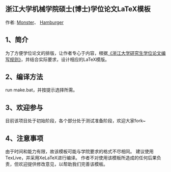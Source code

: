 ## 浙江大学机械学院硕士(博士)学位论文LaTeX模板
作者: 
[Monster](http://github.com/diufanshu)、
[Hamburger](http://github.com/githamburger)
## 1、简介

为了方便学位论文的排版，让作者专心于内容，根据[《浙江大学研究生学位论文编写规则》](http://grs.zju.edu.cn/UserFiles/File/xkjsc/xwglb/wenjian/%E6%B5%99%E6%B1%9F%E5%A4%A7%E5%AD%A6%E7%A0%94%E7%A9%B6%E7%94%9F%E5%AD%A6%E4%BD%8D%E8%AE%BA%E6%96%87%E7%BC%96%E5%86%99%E8%A7%84%E5%88%99.doc)，并结合实际要求，设计相应的LaTeX模版。

## 2、编译方法

run make.bat，并按提示选择所需。

## 3、欢迎参与

目前该项目处于初始阶段，各个部分处于测试准备阶段，欢迎大家fork~
## 4、注意事项

由于时间和能力有限，故该模板可能与学院要求的格式不尽相同。
建议使用TexLive，并采用XeLaTeX进行编译。
作者不对使用该模板所造成的任何后果负责，但欢迎提供修改意见，以帮助我们完善该模板。